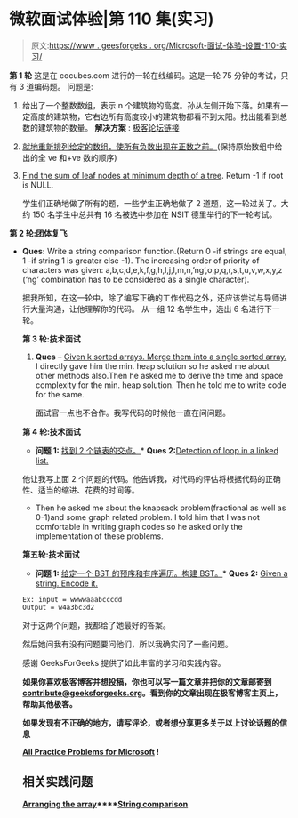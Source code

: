 # 微软面试体验|第 110 集(实习)

> 原文:[https://www . geesforgeks . org/Microsoft-面试-体验-设置-110-实习/](https://www.geeksforgeeks.org/microsoft-interview-experience-set-110-internship/)

**第 1 轮**
这是在 cocubes.com 进行的一轮在线编码。这是一轮 75 分钟的考试，只有 3 道编码题。
问题是:

1.  给出了一个整数数组，表示 n 个建筑物的高度。孙从左侧开始下落。如果有一定高度的建筑物，它右边所有高度较小的建筑物都看不到太阳。找出能看到总数的建筑物的数量。
    **解决方案** : [极客论坛链接](https://www.geeksforgeeks.org/number-buildings-facing-sun/)
2.  [就地重新排列给定的数组，使所有负数出现在正数之前。](https://www.geeksforgeeks.org/rearrange-positive-and-negative-numbers/)(保持原始数组中给出的全 ve 和+ve 数的顺序)
3.  [Find the sum of leaf nodes at minimum depth of a tree](https://www.geeksforgeeks.org/find-the-maximum-sum-path-in-a-binary-tree/). Return -1 if root is NULL.

    学生们正确地做了所有的题，一些学生正确地做了 2 道题，这一轮过关了。大约 150 名学生中总共有 16 名被选中参加在 NSIT 德里举行的下一轮考试。

**第 2 轮:团体复飞**

*   **Ques:** Write a string comparison function.(Return 0 -if strings are equal, 1 -if string 1 is greater else -1). The increasing order of priority of characters was given:
    a,b,c,d,e,k,f,g,h,I,j,l,m,n,’ng’,o,p,q,r,s,t,u,v,w,x,y,z (‘ng’ combination has to be considered as a single character).

    据我所知，在这一轮中，除了编写正确的工作代码之外，还应该尝试与导师进行大量沟通，让他理解你的代码。
    从一组 12 名学生中，选出 6 名进行下一轮。

    **第 3 轮:技术面试**

    1.  **Ques** – [Given k sorted arrays. Merge them into a single sorted array.](https://www.geeksforgeeks.org/merge-k-sorted-arrays/)
        I directly gave him the min. heap solution so he asked me about other methods also.Then he asked me to derive the time and space complexity for the min. heap solution. Then he told me to write code for the same.

        面试官一点也不合作。我写代码的时候他一直在问问题。

    **第 4 轮:技术面试**

    *   **问题 1:** [找到 2 个链表的交点。](https://www.geeksforgeeks.org/write-a-function-to-get-the-intersection-point-of-two-linked-lists/)*   **Ques 2:**[Detection of loop in a linked list.](https://www.geeksforgeeks.org/detect-and-remove-loop-in-a-linked-list/)

    他让我写上面 2 个问题的代码。他告诉我，对代码的评估将根据代码的正确性、适当的缩进、花费的时间等。

    *   Then he asked me about the knapsack problem(fractional as well as 0-1)and some graph related problem. I told him that I was not comfortable in writing graph codes so he asked only the implementation of these problems.

    **第五轮:技术面试**

    *   **问题 1:** [给定一个 BST 的预序和有序遍历。构建 BST。](https://www.geeksforgeeks.org/construct-tree-from-given-inorder-and-preorder-traversal/)*   **Ques 2:** [Given a string. Encode it.](https://www.geeksforgeeks.org/run-length-encoding/)

    ```
    Ex: input = wwwwaaabcccdd
    Output = w4a3bc3d2
    ```

    对于这两个问题，我都给了她最好的答案。

    然后她问我有没有问题要问他们，所以我确实问了一些问题。

    感谢 GeeksForGeeks 提供了如此丰富的学习和实践内容。

    **如果你喜欢极客博客并想投稿，你也可以写一篇文章并把你的文章邮寄到 contribute@geeksforgeeks.org。看到你的文章出现在极客博客主页上，帮助其他极客。**

    **如果发现有不正确的地方，请写评论，或者想分享更多关于以上讨论话题的信息** 

    **[All Practice Problems for Microsoft](https://practice.geeksforgeeks.org/company/Microsoft/) !**

    ## **相关实践问题**

    **[Arranging the array](https://practice.geeksforgeeks.org/problems/arranging-the-array/0)****[String comparison](https://practice.geeksforgeeks.org/problems/string-comparison/0)**